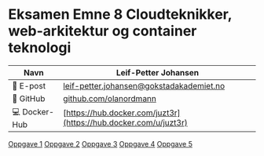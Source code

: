 # Eksamen Emne 8 Cloudteknikker, web-arkitektur og container teknologi


| Navn          | Leif-Petter Johansen             |
|--------------|--------------------------|
| 📧 E-post   | leif-petter.johansen@gokstadakademiet.no |
| 🔗 GitHub | [github.com/olanordmann](https://github.com/juzt3r/Eksamen) |
| 💻 Docker-Hub   | [https://hub.docker.com/juzt3r](https://hub.docker.com/u/juzt3r) |


[Oppgave 1](Oppgave1/README.md)
[Oppgave 2](Oppgave2/README.md)
[Oppgave 3](Oppgave3/README.md)
[Oppgave 4](Oppgave4/README.md)
[Oppgave 5](Oppgave5/README.md)
